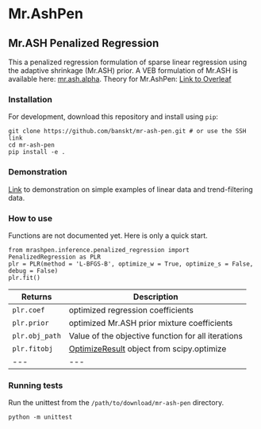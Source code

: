 # Mr.AshPen
## Mr.ASH Penalized Regression

This a penalized regression formulation of sparse linear regression using the 
adaptive shrinkage (Mr.ASH) prior. 
A VEB formulation of Mr.ASH is available here: [mr.ash.alpha](https://github.com/stephenslab/mr.ash.alpha).
Theory for Mr.AshPen: [Link to Overleaf](https://www.overleaf.com/project/60d0d9301e098e4dbe8e3521) 

### Installation
For development, download this repository and install using `pip`:
```
git clone https://github.com/banskt/mr-ash-pen.git # or use the SSH link
cd mr-ash-pen
pip install -e .
```

### Demonstration
[Link](https://banskt.github.io/iridge-notes/2021/08/24/mrash-penalized-trend-filtering-demo.html) 
to demonstration on simple examples of linear data and trend-filtering data.

### How to use
Functions are not documented yet. Here is only a quick start.
```
from mrashpen.inference.penalized_regression import PenalizedRegression as PLR
plr = PLR(method = 'L-BFGS-B', optimize_w = True, optimize_s = False, debug = False)
plr.fit()
```
| Returns | Description |
| --- | --- |
|`plr.coef` | optimized regression coefficients |
|`plr.prior` | optimized Mr.ASH prior mixture coefficients |
|`plr.obj_path` | Value of the objective function for all iterations |
|`plr.fitobj` | [OptimizeResult](https://docs.scipy.org/doc/scipy/reference/generated/scipy.optimize.OptimizeResult.html#scipy.optimize.OptimizeResult) object from scipy.optimize |
| --- | --- |

### Running tests
Run the unittest from the `/path/to/download/mr-ash-pen` directory.
```
python -m unittest
```
